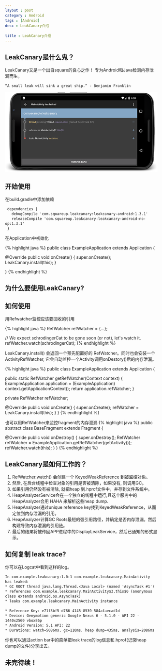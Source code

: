 ```yaml
---
layout : post 
category : Android
tags : [Android]
desc : LeakCanary介绍

title : LeakCanary介绍
---
```


## LeakCanary是什么鬼？
LeakCanary又是一个出自square的良心之作！
专为Android和Java检测内存泄漏而生。

	“A small leak will sink a great ship.” - Benjamin Franklin
 
![image](/content/leakcanary.png)

## 开始使用
在build.gradle中添加依赖

```
 dependencies {
   debugCompile 'com.squareup.leakcanary:leakcanary-android:1.3.1'
   releaseCompile 'com.squareup.leakcanary:leakcanary-android-no-op:1.3.1'
 }
```

在Application中初始化

{% highlight java %}
public class ExampleApplication extends Application {

  @Override public void onCreate() {
    super.onCreate();
    LeakCanary.install(this);
  }
  
}
{% endhighlight %}

## 为什么要使用LeakCanary?

## 如何使用
用Refwatcher监控应该要回收的引用

{% highlight java %}
RefWatcher refWatcher = {...};

// We expect schrodingerCat to be gone soon (or not), let's watch it.
refWatcher.watch(schrodingerCat);
{% endhighlight %}

LeakCanary.install() 会返回一个预先配置好的 RefWatcher。同时也会安装一个ActivityRefWatcher, 它会自动监控一个Activity调用onDestory()后的内存泄漏。

{% highlight java %}
public class ExampleApplication extends Application {

  public static RefWatcher getRefWatcher(Context context) {
    ExampleApplication application = (ExampleApplication) context.getApplicationContext();
    return application.refWatcher;
  }

  private RefWatcher refWatcher;

  @Override public void onCreate() {
    super.onCreate();
    refWatcher = LeakCanary.install(this);
  }
}
{% endhighlight %}

也可以用RefWatcher来监控fragment的内存泄漏
{% highlight java %}
public abstract class BaseFragment extends Fragment {

  @Override public void onDestroy() {
    super.onDestroy();
    RefWatcher refWatcher = ExampleApplication.getRefWatcher(getActivity());
    refWatcher.watch(this);
  }
}
{% endhighlight %}

## LeakCanary是如何工作的？
1. RefWatcher.watch() 会创建一个 KeyedWeakReference 到被监控对象。
2. 然后, 在后台线程中检查对象的引用是否被清除，如果没有, 则调用GC。
3. 如果引用仍然没有被清除, 就把heap 到.hprof文件中，并存到文件系统中。
4. HeapAnalyzerService会在一个独立的线程中运行,且这个服务中的HeapAnalyzer会用 HAHA 来解析这些heap dump.
5. HeapAnalyzer通过unique reference key找到KeyedWeakReference，从而定位到内存泄漏的引用。
6. HeapAnalyzer计算GC Roots最短的强引用路径，并确定是否内存泄漏。然后构建导致内存泄漏的引用链。
7. 最后的结果将被传回APP进程中的DisplayLeakService，然后已通知的形式显示。

## 如何复制 leak trace?
你可以在Logcat中看到这样的log。

```
In com.example.leakcanary:1.0:1 com.example.leakcanary.MainActivity has leaked:
* GC ROOT thread java.lang.Thread.<Java Local> (named 'AsyncTask #1')
* references com.example.leakcanary.MainActivity$3.this$0 (anonymous class extends android.os.AsyncTask)
* leaks com.example.leakcanary.MainActivity instance

* Reference Key: e71f3bf5-d786-4145-8539-584afaecad1d
* Device: Genymotion generic Google Nexus 6 - 5.1.0 - API 22 - 1440x2560 vbox86p
* Android Version: 5.1 API: 22
* Durations: watch=5086ms, gc=110ms, heap dump=435ms, analysis=2086ms
```
你也可以通过action bar中的菜单把leak trace的log信息和.hprof(记录heap dump的文件)分享出去。

## 未完待续！